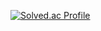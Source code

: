 [![Solved.ac Profile](http://mazassumnida.wtf/api/v2/generate_badge?boj=wnstjd4778)](https://solved.ac/wnstjd4778/)
